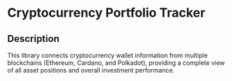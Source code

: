 # Cryptocurrency Portfolio Tracker

## Description
This library connects cryptocurrency wallet information from multiple blockchains (Ethereum, Cardano, and Polkadot), providing a complete view of all asset positions and overall investment performance.
